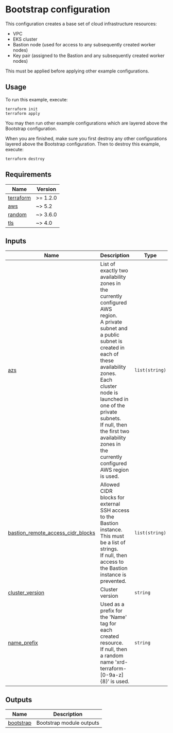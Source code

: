 # Bootstrap configuration

This configuration creates a base set of cloud infrastructure resources:

- VPC
- EKS cluster
- Bastion node (used for access to any subsequently created worker nodes)
- Key pair (assigned to the Bastion and any subsequently created worker nodes)

This must be applied before applying other example configurations.

## Usage

To run this example, execute:

```
terraform init
terraform apply
```

You may then run other example configurations which are layered above the Bootstrap configuration.

When you are finished, make sure you first destroy any other configurations layered above the Bootstrap configuration.  Then to destroy this example, execute:

```
terraform destroy
```

<!-- BEGINNING OF PRE-COMMIT-TERRAFORM DOCS HOOK -->
## Requirements

| Name | Version |
|------|---------|
| <a name="requirement_terraform"></a> [terraform](#requirement\_terraform) | >= 1.2.0 |
| <a name="requirement_aws"></a> [aws](#requirement\_aws) | ~> 5.2 |
| <a name="requirement_random"></a> [random](#requirement\_random) | ~> 3.6.0 |
| <a name="requirement_tls"></a> [tls](#requirement\_tls) | ~> 4.0 |

## Inputs

| Name | Description | Type | Default | Required |
|------|-------------|------|---------|:--------:|
| <a name="input_azs"></a> [azs](#input\_azs) | List of exactly two availability zones in the currently configured AWS region.<br>A private subnet and a public subnet is created in each of these availability zones.<br>Each cluster node is launched in one of the private subnets.<br>If null, then the first two availability zones in the currently configured AWS region is used. | `list(string)` | `null` | no |
| <a name="input_bastion_remote_access_cidr_blocks"></a> [bastion\_remote\_access\_cidr\_blocks](#input\_bastion\_remote\_access\_cidr\_blocks) | Allowed CIDR blocks for external SSH access to the Bastion instance.<br>This must be a list of strings.<br>If null, then access to the Bastion instance is prevented. | `list(string)` | n/a | yes |
| <a name="input_cluster_version"></a> [cluster\_version](#input\_cluster\_version) | Cluster version | `string` | `"1.33"` | no |
| <a name="input_name_prefix"></a> [name\_prefix](#input\_name\_prefix) | Used as a prefix for the 'Name' tag for each created resource.<br>If null, then a random name 'xrd-terraform-[0-9a-z]{8}' is used. | `string` | `null` | no |

## Outputs

| Name | Description |
|------|-------------|
| <a name="output_bootstrap"></a> [bootstrap](#output\_bootstrap) | Bootstrap module outputs |
<!-- END OF PRE-COMMIT-TERRAFORM DOCS HOOK -->
